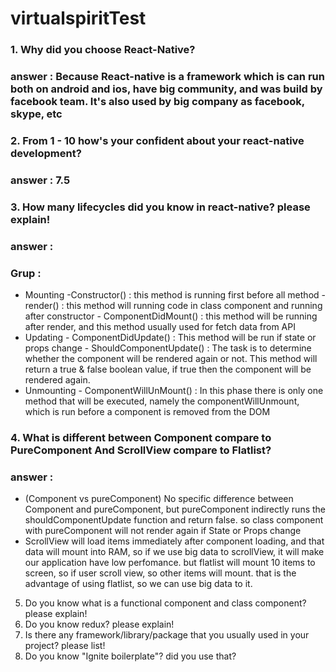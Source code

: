 # virtualspiritTest

### 1. Why did you choose React-Native?
### answer : Because React-native is a framework which is can run both on android and ios, have big community, and was build by facebook team. It's also used by big company as facebook, skype, etc

### 2. From 1 - 10 how's your confident about your react-native development?
### answer : 7.5


### 3. How many lifecycles did you know in react-native? please explain!
### answer :
### Grup :
  - Mounting
    -Constructor() : this method is running first before all method 
		- render() : this method will running code in class component and running after constructor
		- ComponentDidMount() : this method will be running after render, and this method usually used for fetch data from API
  - Updating
		- ComponentDidUpdate() : This method will be run if state or props change
		- ShouldComponentUpdate() : The task is to determine whether the component will be rendered again or not. This method will return a true & false boolean value, if true then the component will be rendered again.
  - Unmounting
		- ComponentWillUnMount() : In this phase there is only one method that will be executed, namely the componentWillUnmount, which is run before a component is removed from the DOM



### 4. What is different between Component compare to PureComponent And ScrollView compare to Flatlist?
### answer : 
  - (Component vs pureComponent) No specific difference between Component and pureComponent, but pureComponent indirectly runs the shouldComponentUpdate function and return false. so class component with pureComponent will not render again if State or Props change
  - ScrollView will load items immediately after component loading, and that data will mount into RAM, so if we use big data to scrollView, it will make our application have low perfomance. but flatlist will mount 10 items to screen, so if user scroll view, so other items will mount. that is the advantage of using flatlist, so we can use big data to it.

5. Do you know what is a functional component and class component? please explain!
6. Do you know redux? please explain!
7. Is there any framework/library/package that you usually used in your project? please list!
8. Do you know "Ignite boilerplate"? did you use that?
